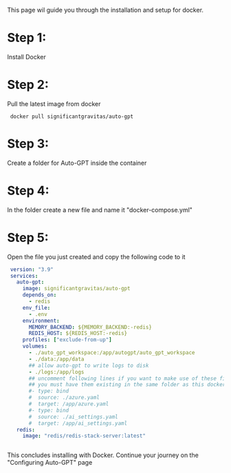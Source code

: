 This page wil guide you through the installation and setup for docker.

# Step 1: 
Install Docker

# Step 2:
Pull the latest image from docker 

```shell
 docker pull significantgravitas/auto-gpt
```

# Step 3:
Create a folder for Auto-GPT inside the container

# Step 4:
In the folder create a new file and name it "docker-compose.yml"

# Step 5:
Open the file you just created and copy the following code to it

```yaml
 version: "3.9"
 services:
   auto-gpt:
     image: significantgravitas/auto-gpt
     depends_on:
       - redis
     env_file:
       - .env
     environment:
       MEMORY_BACKEND: ${MEMORY_BACKEND:-redis}
       REDIS_HOST: ${REDIS_HOST:-redis}
     profiles: ["exclude-from-up"]
     volumes:
       - ./auto_gpt_workspace:/app/autogpt/auto_gpt_workspace
       - ./data:/app/data
       ## allow auto-gpt to write logs to disk
       - ./logs:/app/logs
       ## uncomment following lines if you want to make use of these files
       ## you must have them existing in the same folder as this docker-compose.yml
       #- type: bind
       #  source: ./azure.yaml
       #  target: /app/azure.yaml
       #- type: bind
       #  source: ./ai_settings.yaml
       #  target: /app/ai_settings.yaml
   redis:
     image: "redis/redis-stack-server:latest"
```

<pre>
</pre>
This concludes installing with Docker. Continue your journey on the "Configuring Auto-GPT" page